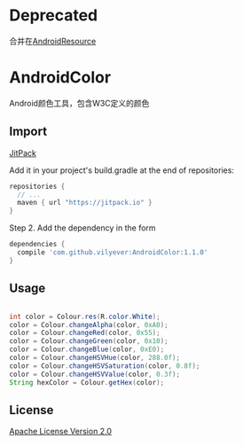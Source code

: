 # Deprecated
合并在[AndroidResource](https://github.com/vilyever/AndroidResource)

# AndroidColor
Android颜色工具，包含W3C定义的颜色

## Import
[JitPack](https://jitpack.io/)

Add it in your project's build.gradle at the end of repositories:

```gradle
repositories {
  // ...
  maven { url "https://jitpack.io" }
}
```

Step 2. Add the dependency in the form

```gradle
dependencies {
  compile 'com.github.vilyever:AndroidColor:1.1.0'
}
```

## Usage
```java

int color = Colour.res(R.color.White);
color = Colour.changeAlpha(color, 0xA0);
color = Colour.changeRed(color, 0x55);
color = Colour.changeGreen(color, 0x10);
color = Colour.changeBlue(color, 0xE0);
color = Colour.changeHSVHue(color, 288.0f);
color = Colour.changeHSVSaturation(color, 0.8f);
color = Colour.changeHSVValue(color, 0.3f);
String hexColor = Colour.getHex(color);

```

## License
[Apache License Version 2.0](http://www.apache.org/licenses/LICENSE-2.0.txt)

